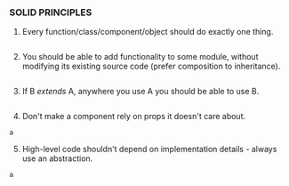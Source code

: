 ### SOLID PRINCIPLES

1. Every function/class/component/object should do exactly one thing.
  ```
  ```

2. You should be able to add functionality to some module, without modifying its existing source code (prefer composition to inheritance).
  ```
  ```

3. If B _extends_ A, anywhere you use A you should be able to use B.
  ```
  ```

4. Don't make a component rely on props it doesn't care about.
  ```
  a
  ```

5. High-level code shouldn't depend on implementation details - always use an abstraction.
  ```
  a
  ```
